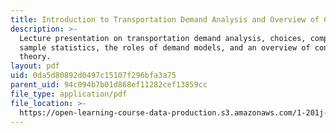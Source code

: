 ```yaml
---
title: Introduction to Transportation Demand Analysis and Overview of Consumer Theory
description: >-
  Lecture presentation on transportation demand analysis, choices, complexity,
  sample statistics, the roles of demand models, and an overview of consumer
  theory.
layout: pdf
uid: 0da5d80892d0497c15107f296bfa3a75
parent_uid: 94c094b7b01d868ef11282cef13859cc
file_type: application/pdf
file_location: >-
  https://open-learning-course-data-production.s3.amazonaws.com/1-201j-transportation-systems-analysis-demand-and-economics-fall-2008/0da5d80892d0497c15107f296bfa3a75_MIT1_201JF08_lec02.pdf
---
```

